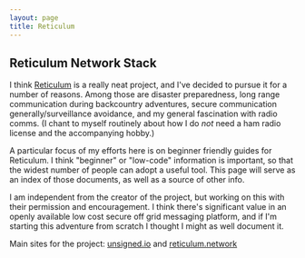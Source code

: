 ```yaml
---
layout: page
title: Reticulum
---
```


## Reticulum Network Stack

I think [Reticulum](https://reticulum.network/) is a really neat project, and I've decided to pursue it for a number of reasons. Among those are disaster preparedness, long range communication during backcountry adventures, secure communication generally/surveillance avoidance, and my general fascination with radio comms. (I chant to myself routinely about how I do *not* need a ham radio license and the accompanying hobby.) 

A particular focus of my efforts here is on beginner friendly guides for Reticulum. I think "beginner" or "low-code" information is important, so that the widest number of people can adopt a useful tool. This page will serve as an index of those documents, as well as a source of other info. 

I am independent from the creator of the project, but working on this with their permission and encouragement. I think there's significant value in an openly available low cost secure off grid messaging platform, and if I'm starting this adventure from scratch I thought I might as well document it. 

Main sites for the project: [unsigned.io](https://unsigned.io/) and [reticulum.network](https://reticulum.network/)
